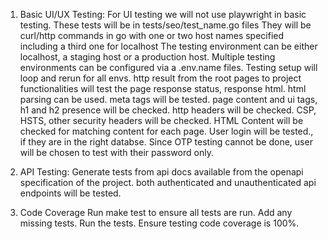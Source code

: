 1. Basic UI/UX Testing:
    For UI testing we will not use playwright in basic testing.
    These tests will be in tests/seo/test_name.go files
    They will be curl/http commands in go with one or two host names specified including a third one for localhost
    The testing environment can be either localhost, a staging host or a production host.
    Multiple testing environments can be configured via a .env.name files.
    Testing setup will loop and rerun for all envs.
    http result from the root pages to project functionalities will test the page response status, response html.
    html parsing can be used. meta tags will be tested. page content and ui tags, h1 and h2 presence will be checked.
    http headers will be checked. CSP, HSTS, other security headers will be checked.
    HTML Content will be checked for matching content for each page.
    User login will be tested., if they are in the right databse.
    Since OTP testing cannot be done, user will be chosen to test with their password only.

2. API Testing:
    Generate tests from api docs available from the openapi specification of the project.
    both authenticated and unauthenticated api endpoints will be tested.

3. Code Coverage
    Run make test to ensure all tests are run. Add any missing tests. Run the tests. Ensure testing code coverage is 100%.
